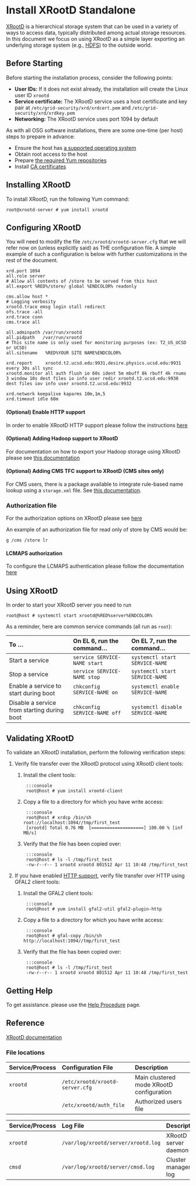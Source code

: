 Install XRootD Standalone
=========================

[XRootD](http://xrootd.org/) is a hierarchical storage system that can be used in a variety of ways to access data,
typically distributed among actual storage resources. In this document we focus on using XRootD as a simple layer
exporting an underlying storage system (e.g., [HDFS](/data/install-hadoop.md)) to the outside world.

Before Starting
---------------

Before starting the installation process, consider the following points:

-   **User IDs:** If it does not exist already, the installation will create the Linux user ID `xrootd`
-   **Service certificate:** The XRootD service uses a host certificate and key pair at
    `/etc/grid-security/xrd/xrdcert.pem` and `/etc/grid-security/xrd/xrdkey.pem`
-   **Networking:** The XRootD service uses port 1094 by default

As with all OSG software installations, there are some one-time (per host) steps to prepare in advance:

-   Ensure the host has [a supported operating system](/release/supported_platforms)
-   Obtain root access to the host
-   Prepare [the required Yum repositories](/common/yum)
-   Install [CA certificates](/common/ca)

Installing XRootD
-----------------

To install XRootD, run the following Yum command:

``` console
root@xrootd-server # yum install xrootd
```

Configuring XRootD
------------------

You will need to modify the file `/etc/xrootd/xrootd-server.cfg` that we will refer now on (unless explicitly said) as THE configuration file.
A simple example of such a configuration is below with further customizations in the rest of the document.

``` file
xrd.port 1094
all.role server
# Allow all contents of /store to be served from this host
all.export %RED%/store/ global %ENDCOLOR% readonly

cms.allow host *
# Logging verbosity
xrootd.trace emsg login stall redirect
ofs.trace -all
xrd.trace conn
cms.trace all

all.adminpath /var/run/xrootd
all.pidpath   /var/run/xrootd
# This site name is only used for monitoring purposes (ex: T2_US_UCSD or UCSD)
all.sitename   %RED%YOUR SITE NAME%ENDCOLOR%

xrd.report     xrootd.t2.ucsd.edu:9931,desire.physics.ucsd.edu:9931 every 30s all sync
xrootd.monitor all auth flush io 60s ident 5m mbuff 8k rbuff 4k rnums 3 window 10s dest files io info user redir xrootd.t2.ucsd.edu:9930 dest files iov info user xrootd.t2.ucsd.edu:9932

xrd.network keepalive kaparms 10m,1m,5
xrd.timeout idle 60m
```

#### (Optional) Enable HTTP support

In order to enable XRootD HTTP support please follow the instructions
[here](/data/install-xrootd/#optional-enabling-xrootd-over-http)

#### (Optional) Adding Hadoop support to XRootD

For documentation on how to export your Hadoop storage using XRootD please see
[this documentation](/data/install-xrootd/#optional-adding-hadoop-support-to-xrootd)

#### (Optional) Adding CMS TFC support to XRootD (CMS sites only)

For CMS users, there is a package available to integrate rule-based name lookup using a `storage.xml` file.
See [this documentation](/data/install-xrootd/#optional-adding-cms-tfc-support-to-xrootd-cms-sites-only).

### Authorization file

For the authorization options on XRootD please see [here](/data/install-xrootd/#optional-authorization)

An example of an authorization file for read only of store by CMS would be:

```file
g /cms /store lr
```

#### LCMAPS authorization

To configure the LCMAPS authentication please follow the documentation
[here](/data/install-xrootd/#security-option-3-xrootd-lcmaps-authorization)

Using XRootD
------------
In order to start your XRootD server you need to run

``` console
root@host # systemctl start xrootd@%RED%server%ENDCOLOR%
```

As a reminder, here are common service commands (all run as `root`):

| To …                                        | On EL 6, run the command…    | On EL 7, run the command…        |
|:--------------------------------------------|:-----------------------------|:---------------------------------|
| Start a service                             | `service SERVICE-NAME start` | `systemctl start SERVICE-NAME`   |
| Stop a service                              | `service SERVICE-NAME stop`  | `systemctl start SERVICE-NAME`   |
| Enable a service to start during boot       | `chkconfig SERVICE-NAME on`  | `systemctl enable SERVICE-NAME`  |
| Disable a service from starting during boot | `chkconfig SERVICE-NAME off` | `systemctl disable SERVICE-NAME` |

Validating XRootD
-----------------

To validate an XRootD installation, perform the following verification steps:

1. Verify file transfer over the XRootD protocol using XRootD client tools:

    1. Install the client tools:

            :::console
            root@host # yum install xrootd-client

    1. Copy a file to a directory for which you have write access:

            :::console
            root@host # xrdcp /bin/sh root://localhost:1094//tmp/first_test
            [xrootd] Total 0.76 MB  [====================] 100.00 % [inf MB/s]

    1. Verify that the file has been copied over:

            :::console
            root@host # ls -l /tmp/first_test
            -rw-r--r-- 1 xrootd xrootd 801512 Apr 11 10:48 /tmp/first_test

1. If you have enabled [HTTP support](#optional-enable-http-support), verify file transfer over HTTP using GFAL2 client
   tools:

    1. Install the GFAL2 client tools:

            :::console
            root@host # yum install gfal2-util gfal2-plugin-http

    1. Copy a file to a directory for which you have write access:

            :::console
            root@host # gfal-copy /bin/sh http://localhost:1094//tmp/first_test

    1. Verify that the file has been copied over:

            :::console
            root@host # ls -l /tmp/first_test
            -rw-r--r-- 1 xrootd xrootd 801512 Apr 11 10:48 /tmp/first_test

Getting Help
------------

To get assistance. please use the [Help Procedure](/common/help/) page.

Reference
---------

[XRootD documentation](http://xrootd.slac.stanford.edu/doc)

### File locations

| Service/Process | Configuration File                 | Description                              |
|:----------------|:-----------------------------------|:-----------------------------------------|
| `xrootd`        | `/etc/xrootd/xrootd-server.cfg` | Main clustered mode XRootD configuration |
|                 | `/etc/xrootd/auth_file`            | Authorized users file                    |

| Service/Process          | Log File                                | Description                                 |
|:-------------------------|:----------------------------------------|:--------------------------------------------|
| `xrootd`                 | `/var/log/xrootd/server/xrootd.log`     | XRootD server daemon log                    |
| `cmsd`                   | `/var/log/xrootd/server/cmsd.log`       | Cluster management log                      |


